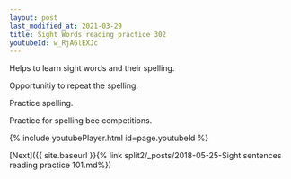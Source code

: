 ```yaml
---
layout: post
last_modified_at: 2021-03-29
title: Sight Words reading practice 302
youtubeId: w_RjA6lEXJc
---
```

 
 
Helps to learn sight words and their spelling.

Opportunitiy to repeat the spelling. 

Practice spelling. 
 
Practice for spelling bee competitions. 
 
{% include youtubePlayer.html id=page.youtubeId %}
 
 

[Next]({{ site.baseurl }}{% link  split2/_posts/2018-05-25-Sight sentences reading practice 101.md%})
 
